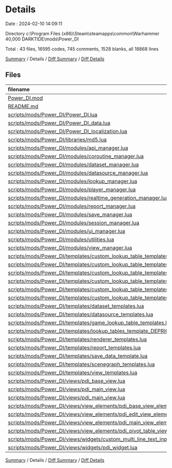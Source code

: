 # Details

Date : 2024-02-10 14:09:11

Directory c:\\Program Files (x86)\\Steam\\steamapps\\common\\Warhammer 40,000 DARKTIDE\\mods\\Power_DI

Total : 43 files,  16595 codes, 745 comments, 1528 blanks, all 18868 lines

[Summary](results.md) / Details / [Diff Summary](diff.md) / [Diff Details](diff-details.md)

## Files
| filename | language | code | comment | blank | total |
| :--- | :--- | ---: | ---: | ---: | ---: |
| [Power_DI.mod](/Power_DI.mod) | XML | 11 | 0 | 2 | 13 |
| [README.md](/README.md) | Markdown | 52 | 0 | 25 | 77 |
| [scripts/mods/Power_DI/Power_DI.lua](/scripts/mods/Power_DI/Power_DI.lua) | Lua | 152 | 18 | 19 | 189 |
| [scripts/mods/Power_DI/Power_DI_data.lua](/scripts/mods/Power_DI/Power_DI_data.lua) | Lua | 100 | 0 | 2 | 102 |
| [scripts/mods/Power_DI/Power_DI_localization.lua](/scripts/mods/Power_DI/Power_DI_localization.lua) | Lua | 167 | 0 | 4 | 171 |
| [scripts/mods/Power_DI/libraries/md5.lua](/scripts/mods/Power_DI/libraries/md5.lua) | Lua | 347 | 17 | 63 | 427 |
| [scripts/mods/Power_DI/modules/api_manager.lua](/scripts/mods/Power_DI/modules/api_manager.lua) | Lua | 39 | 6 | 2 | 47 |
| [scripts/mods/Power_DI/modules/coroutine_manager.lua](/scripts/mods/Power_DI/modules/coroutine_manager.lua) | Lua | 56 | 6 | 7 | 69 |
| [scripts/mods/Power_DI/modules/dataset_manager.lua](/scripts/mods/Power_DI/modules/dataset_manager.lua) | Lua | 358 | 65 | 61 | 484 |
| [scripts/mods/Power_DI/modules/datasource_manager.lua](/scripts/mods/Power_DI/modules/datasource_manager.lua) | Lua | 93 | 9 | 22 | 124 |
| [scripts/mods/Power_DI/modules/lookup_manager.lua](/scripts/mods/Power_DI/modules/lookup_manager.lua) | Lua | 73 | 8 | 12 | 93 |
| [scripts/mods/Power_DI/modules/player_manager.lua](/scripts/mods/Power_DI/modules/player_manager.lua) | Lua | 29 | 1 | 5 | 35 |
| [scripts/mods/Power_DI/modules/realtime_generation_manager.lua](/scripts/mods/Power_DI/modules/realtime_generation_manager.lua) | Lua | 71 | 1 | 4 | 76 |
| [scripts/mods/Power_DI/modules/report_manager.lua](/scripts/mods/Power_DI/modules/report_manager.lua) | Lua | 443 | 19 | 67 | 529 |
| [scripts/mods/Power_DI/modules/save_manager.lua](/scripts/mods/Power_DI/modules/save_manager.lua) | Lua | 240 | 17 | 30 | 287 |
| [scripts/mods/Power_DI/modules/session_manager.lua](/scripts/mods/Power_DI/modules/session_manager.lua) | Lua | 125 | 13 | 23 | 161 |
| [scripts/mods/Power_DI/modules/ui_manager.lua](/scripts/mods/Power_DI/modules/ui_manager.lua) | Lua | 4,478 | 425 | 360 | 5,263 |
| [scripts/mods/Power_DI/modules/utilities.lua](/scripts/mods/Power_DI/modules/utilities.lua) | Lua | 194 | 24 | 37 | 255 |
| [scripts/mods/Power_DI/modules/view_manager.lua](/scripts/mods/Power_DI/modules/view_manager.lua) | Lua | 306 | 1 | 43 | 350 |
| [scripts/mods/Power_DI/templates/custom_lookup_table_templates/buff_to_talent.lua](/scripts/mods/Power_DI/templates/custom_lookup_table_templates/buff_to_talent.lua) | Lua | 25 | 0 | 3 | 28 |
| [scripts/mods/Power_DI/templates/custom_lookup_table_templates/combat_abilities.lua](/scripts/mods/Power_DI/templates/custom_lookup_table_templates/combat_abilities.lua) | Lua | 53 | 11 | 2 | 66 |
| [scripts/mods/Power_DI/templates/custom_lookup_table_templates/damage_categories.lua](/scripts/mods/Power_DI/templates/custom_lookup_table_templates/damage_categories.lua) | Lua | 86 | 1 | 5 | 92 |
| [scripts/mods/Power_DI/templates/custom_lookup_table_templates/index.lua](/scripts/mods/Power_DI/templates/custom_lookup_table_templates/index.lua) | Lua | 8 | 0 | 0 | 8 |
| [scripts/mods/Power_DI/templates/custom_lookup_table_templates/minion_categories.lua](/scripts/mods/Power_DI/templates/custom_lookup_table_templates/minion_categories.lua) | Lua | 313 | 1 | 1 | 315 |
| [scripts/mods/Power_DI/templates/custom_lookup_table_templates/player_state_categories.lua](/scripts/mods/Power_DI/templates/custom_lookup_table_templates/player_state_categories.lua) | Lua | 29 | 0 | 3 | 32 |
| [scripts/mods/Power_DI/templates/dataset_templates.lua](/scripts/mods/Power_DI/templates/dataset_templates.lua) | Lua | 777 | 0 | 42 | 819 |
| [scripts/mods/Power_DI/templates/datasource_templates.lua](/scripts/mods/Power_DI/templates/datasource_templates.lua) | Lua | 1,405 | 20 | 186 | 1,611 |
| [scripts/mods/Power_DI/templates/game_lookup_table_templates.lua](/scripts/mods/Power_DI/templates/game_lookup_table_templates.lua) | Lua | 12 | 1 | 3 | 16 |
| [scripts/mods/Power_DI/templates/lookup_tables_template_DEPRICATED.lua](/scripts/mods/Power_DI/templates/lookup_tables_template_DEPRICATED.lua) | Lua | 125 | 4 | 13 | 142 |
| [scripts/mods/Power_DI/templates/renderer_templates.lua](/scripts/mods/Power_DI/templates/renderer_templates.lua) | Lua | 55 | 0 | 11 | 66 |
| [scripts/mods/Power_DI/templates/report_templates.lua](/scripts/mods/Power_DI/templates/report_templates.lua) | Lua | 234 | 11 | 3 | 248 |
| [scripts/mods/Power_DI/templates/save_data_template.lua](/scripts/mods/Power_DI/templates/save_data_template.lua) | Lua | 5 | 1 | 1 | 7 |
| [scripts/mods/Power_DI/templates/scenegraph_templates.lua](/scripts/mods/Power_DI/templates/scenegraph_templates.lua) | Lua | 171 | 0 | 1 | 172 |
| [scripts/mods/Power_DI/templates/view_templates.lua](/scripts/mods/Power_DI/templates/view_templates.lua) | Lua | 70 | 1 | 2 | 73 |
| [scripts/mods/Power_DI/views/pdi_base_view.lua](/scripts/mods/Power_DI/views/pdi_base_view.lua) | Lua | 206 | 0 | 36 | 242 |
| [scripts/mods/Power_DI/views/pdi_main_view.lua](/scripts/mods/Power_DI/views/pdi_main_view.lua) | Lua | 564 | 2 | 38 | 604 |
| [scripts/mods/Power_DI/views/pdi_main_view.lua](/scripts/mods/Power_DI/views/pdi_main_view.lua) | Lua | 38 | 0 | 6 | 44 |
| [scripts/mods/Power_DI/views/view_elements/pdi_base_view_element.lua](/scripts/mods/Power_DI/views/view_elements/pdi_base_view_element.lua) | Lua | 206 | 0 | 41 | 247 |
| [scripts/mods/Power_DI/views/view_elements/pdi_edit_view_element.lua](/scripts/mods/Power_DI/views/view_elements/pdi_edit_view_element.lua) | Lua | 2,421 | 26 | 149 | 2,596 |
| [scripts/mods/Power_DI/views/view_elements/pdi_main_view_element.lua](/scripts/mods/Power_DI/views/view_elements/pdi_main_view_element.lua) | Lua | 648 | 6 | 39 | 693 |
| [scripts/mods/Power_DI/views/view_elements/pdi_pivot_table_view_element.lua](/scripts/mods/Power_DI/views/view_elements/pdi_pivot_table_view_element.lua) | Lua | 1,279 | 25 | 69 | 1,373 |
| [scripts/mods/Power_DI/views/widgets/custom_multi_line_text_input.lua](/scripts/mods/Power_DI/views/widgets/custom_multi_line_text_input.lua) | Lua | 518 | 5 | 77 | 600 |
| [scripts/mods/Power_DI/views/widgets/pdi_widget.lua](/scripts/mods/Power_DI/views/widgets/pdi_widget.lua) | Lua | 13 | 0 | 9 | 22 |

[Summary](results.md) / Details / [Diff Summary](diff.md) / [Diff Details](diff-details.md)